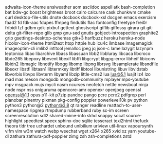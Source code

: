 adwaita-icon-theme
ansiweather
aom
asciidoc
aspell
atk
bash-completion
bat
bdw-gc
boost
brightness
broot
cairo
calcurse
cask
chunkwm
cmake
curl
desktop-file-utils
dnote
docbook
docbook-xsl
docgen
emacs
exercism
faad2
fd
fdk-aac
fdupes
ffmpeg
findutils
flac
fontconfig
freetype
frei0r
fribidi
fzf
gdbm
gdk-pixbuf
gettext
ghostscript
giflib
giflossy
girara
git
git-delta
git-filter-repo
glib
gmp
gnu-sed
gnutls
gobject-introspection
graphite2
grip
gsettings-desktop-schemas
gtk+3
harfbuzz
heroku
heroku-node
hicolor-icon-theme
html2text
htop
httpie
hub
icu4c
ilmbase
imagemagick
imageoptim-cli
imlib2
intltool
jemalloc
jpeg
jq
json-c
lame
lazygit
lazynpm
leptonica
libao
libarchive
libass
libassuan
libb2
libbluray
libcaca
libcroco
libde265
libepoxy
libevent
libexif
libffi
libgcrypt
libgpg-error
libheif
libiconv
libidn2
libmagic
libnotify
libogg
libomp
libpng
librsvg
libsamplerate
libsndfile
libsoxr
libstfl
libtasn1
libtermkey
libtiff
libtool
libunistring
libuv
libvidstab
libvorbis
libvpx
libvterm
libyaml
libzip
little-cms2
lua
lua@5.1
luajit
lz4
lzo
mad
mas
meson
mongodb
mongodb-community
mplayer
mps-youtube
mpv
msgpack
mujs
mycli
nasm
ncurses
neofetch
nettle
newsboat
ninja
node
nspr
nss
oniguruma
opencore-amr
openexr
openjpeg
openssl
openssl@1.1
opus
p11-kit
p7zip
pandoc
pango
pcre
pcre2
pdfgrep
perl
pianobar
pinentry
pixman
pkg-config
poppler
powerlevel10k
pv
python
python3
python@2
python@3.8
qt
ranger
readline
reattach-to-user-namespace
ripgrep
rtmpdump
rubberband
ruby
sc-im
screen
screenresolution
sdl2
shared-mime-info
skhd
snappy
socat
source-highlight
speedtest
speex
sphinx-doc
sqlite
tesseract
texi2html
thefuck
theora
tldr
tree
uchardet
unbound
unibilium
urlview
util-linux
vapoursynth
vifm
vim
w3m
watch
webp
weechat
wget
x264
x265
xvid
xz
yarn
youtube-dl
zathura
zathura-pdf-poppler
zimg
zsh
zsh-completions
zstd
